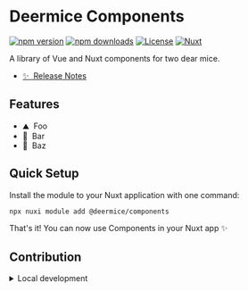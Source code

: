 # Deermice Components

[![npm version][npm-version-src]][npm-version-href]
[![npm downloads][npm-downloads-src]][npm-downloads-href]
[![License][license-src]][license-href]
[![Nuxt][nuxt-src]][nuxt-href]

A library of Vue and Nuxt components for two dear mice.

- [✨ &nbsp;Release Notes](/CHANGELOG.md)

## Features

<!-- Highlight some of the features your module provide here -->
- ⛰ &nbsp;Foo
- 🚠 &nbsp;Bar
- 🌲 &nbsp;Baz

## Quick Setup

Install the module to your Nuxt application with one command:

```bash
npx nuxi module add @deermice/components
```

That's it! You can now use Components in your Nuxt app ✨


## Contribution

<details>
  <summary>Local development</summary>
  
  ```bash
  # Install dependencies
  npm install
  
  # Generate type stubs
  npm run dev:prepare
  
  # Develop with the playground
  npm run dev
  
  # Build the playground
  npm run dev:build
  
  # Run ESLint
  npm run lint
  
  # Run Vitest
  npm run test
  npm run test:watch
  
  # Release new version
  npm run release
  ```

</details>


<!-- Badges -->
[npm-version-src]: https://img.shields.io/npm/v/@deermice/components/latest.svg?style=flat&colorA=020420&colorB=00DC82
[npm-version-href]: https://npmjs.com/package/@deermice/components

[npm-downloads-src]: https://img.shields.io/npm/dm/@deermice/components.svg?style=flat&colorA=020420&colorB=00DC82
[npm-downloads-href]: https://npm.chart.dev/@deermice/components

[license-src]: https://img.shields.io/npm/l/@deermice/components.svg?style=flat&colorA=020420&colorB=00DC82
[license-href]: https://npmjs.com/package/@deermice/components

[nuxt-src]: https://img.shields.io/badge/Nuxt-020420?logo=nuxt.js
[nuxt-href]: https://nuxt.com
